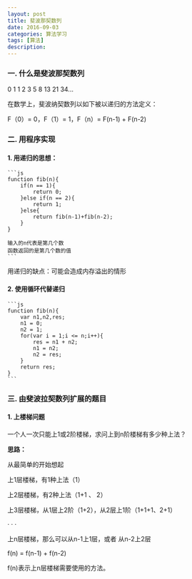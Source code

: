 ```yaml
---
layout: post
title: 斐波那契数列
date: 2016-09-03
categories: 算法学习
tags: [算法]
description: 
---
```


### 一. 什么是斐波那契数列

0 1 1 2 3 5 8 13 21 34...

在数学上，斐波纳契数列以如下被以递归的方法定义：

F（0）= 0，F（1）= 1，F（n）= F(n-1) + F(n-2)

### 二. 用程序实现

#### 1. 用递归的思想：

	```js
    function fib(n){
    	if(n == 1){
    		return 0;
    	}else if(n == 2){
    		return 1;
    	}else{
    		return fib(n-1)+fib(n-2);
    	}
    }

	输入的n代表是第几个数
	函数返回的是第几个数的值
	```

用递归的缺点：可能会造成内存溢出的情形

#### 2. 使用循环代替递归

	```js
    function fib(n){
    	var n1,n2,res;
    	n1 = 0;
    	n2 = 1;
    	for(var i = 1;i <= n;i++){
    		res = n1 + n2;
    		n1 = n2;
    		n2 = res;
    	}
		return res;
    }
	```

### 三. 由斐波拉契数列扩展的题目

#### 1. 上楼梯问题

一个人一次只能上1或2阶楼梯，求问上到n阶楼梯有多少种上法？

**思路：**

从最简单的开始想起

上1层楼梯，有1种上法（1）

上2层楼梯，有2种上法（1+1 、 2）

上3层楼梯，从1层上2阶（1+2），从2层上1阶（1+1+1、2+1）

·
·
·

上n层楼梯，那么可以从n-1上1层，或者 从n-2上2层

f(n) = f(n-1) + f(n-2)

f(n)表示上n层楼梯需要使用的方法。